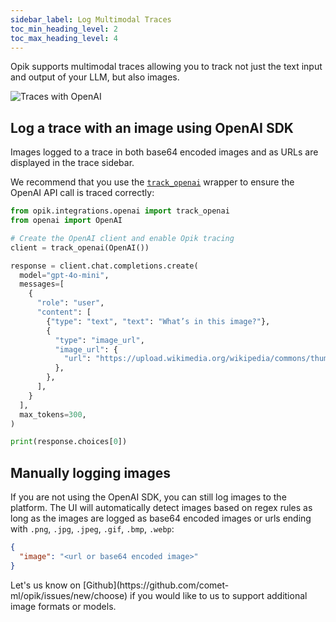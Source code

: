 ```yaml
---
sidebar_label: Log Multimodal Traces
toc_min_heading_level: 2
toc_max_heading_level: 4
---
```


Opik supports multimodal traces allowing you to track not just the text input and output of your LLM, but also images.

![Traces with OpenAI](/img/tracing/image_trace.png)

## Log a trace with an image using OpenAI SDK

Images logged to a trace in both base64 encoded images and as URLs are displayed in the trace sidebar.

We recommend that you use the [`track_openai`](https://www.comet.com/docs/opik/python-sdk-reference/integrations/openai/track_openai.html) wrapper to ensure the OpenAI API call is traced correctly:

```python
from opik.integrations.openai import track_openai
from openai import OpenAI

# Create the OpenAI client and enable Opik tracing
client = track_openai(OpenAI())

response = client.chat.completions.create(
  model="gpt-4o-mini",
  messages=[
    {
      "role": "user",
      "content": [
        {"type": "text", "text": "What’s in this image?"},
        {
          "type": "image_url",
          "image_url": {
            "url": "https://upload.wikimedia.org/wikipedia/commons/thumb/d/dd/Gfp-wisconsin-madison-the-nature-boardwalk.jpg/2560px-Gfp-wisconsin-madison-the-nature-boardwalk.jpg",
          },
        },
      ],
    }
  ],
  max_tokens=300,
)

print(response.choices[0])
```

## Manually logging images

If you are not using the OpenAI SDK, you can still log images to the platform. The UI will automatically detect images based on regex rules as long as the images are logged as base64 encoded images or urls ending with `.png`, `.jpg`, `.jpeg`, `.gif`, `.bmp`, `.webp`:

```json
{
  "image": "<url or base64 encoded image>"
}
```

<Tip>
Let's us know on [Github](https://github.com/comet-ml/opik/issues/new/choose) if you would like to us to support additional image formats or models.
</Tip>
